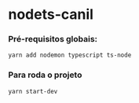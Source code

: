 # nodets-canil

### Pré-requisitos globais:
`yarn add nodemon typescript ts-node`

### Para roda o projeto
`yarn start-dev`